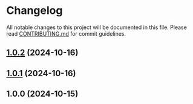 # Changelog

All notable changes to this project will be documented in this file.
Please read [CONTRIBUTING.md](CONTRIBUTING.md) for commit guidelines.

## [1.0.2](https://github.com/omidnikrah/react-cheatcode-generator/compare/v1.0.1...v1.0.2) (2024-10-16)

## [1.0.1](https://github.com/omidnikrah/react-cheatcode-generator/compare/v1.0.0...v1.0.1) (2024-10-16)

## 1.0.0 (2024-10-15)
